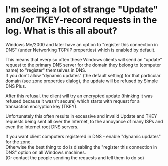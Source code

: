 ﻿---
category: 7
frontpage: false
comments: true
created-utc: 2019-01-01
modified-utc: 2019-01-01
---
# I'm seeing a lot of strange "Update" and/or TKEY-record requests in the log. What is this all about?

Windows Me/2000 and later have an option to "register this connection in DNS" (under Networking TCP/IP properties) which is enabled by default.

This means that every so often these Windows clients will send an "update" request to the primary DNS server for the domain they belong to (computer name) to "register" themselves in DNS.  
If you don't allow "dynamic updates" (the default setting) for that particular domain (see zone properties dialog), the update will be refused by Simple DNS Plus.

After this refusal, the client will try an encrypted update (thinking it was refused because it wasn't secure) which starts with request for a transaction encryption key (TKEY).

Unfortunately this often results in excessive and invalid Update and TKEY requests being sent all over the Internet, to the annoyance of many ISPs and even the Internet root DNS servers.

If you want client computers registered in DNS - enable "dynamic updates" for the zone.  
Otherwise the best thing to do is disabling the "register this connection in DNS" option on all Windows machines.  
(Or contact the people sending the requests and tell them to do so)

